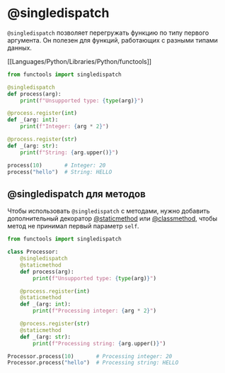 # @singledispatch
`@singledispatch` позволяет перегружать функцию по типу первого аргумента.
Он полезен для функций, работающих с разными типами данных.

[[Languages/Python/Libraries/Python/functools]]

```python
from functools import singledispatch

@singledispatch
def process(arg):
    print(f"Unsupported type: {type(arg)}")

@process.register(int)
def _(arg: int):
    print(f"Integer: {arg * 2}")

@process.register(str)
def _(arg: str):
    print(f"String: {arg.upper()}")

process(10)       # Integer: 20
process("hello")  # String: HELLO
```
## @singledispatch для методов

Чтобы использовать `@singledispatch` с методами, нужно добавить дополнительный декоратор
[@staticmethod](?Languages/Python/Decorators%20Closure/staticmethod) или [@classmethod](?Languages/Python/Decorators%20Closure/classmethod), чтобы метод не принимал первый параметр `self`.

```python
from functools import singledispatch

class Processor:
    @singledispatch
    @staticmethod
    def process(arg):
        print(f"Unsupported type: {type(arg)}")

    @process.register(int)
    @staticmethod
    def _(arg: int):
        print(f"Processing integer: {arg * 2}")

    @process.register(str)
    @staticmethod
    def _(arg: str):
        print(f"Processing string: {arg.upper()}")

Processor.process(10)       # Processing integer: 20
Processor.process("hello")  # Processing string: HELLO
```
